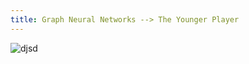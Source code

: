 ```yaml
---
title: Graph Neural Networks --> The Younger Player
---
```


![djsd](https://thumbs.dreamstime.com/b/isolated-brain-network-icon-artificial-intelligence-isolated-brain-network-icon-artificial-intelligence-vector-illustration-design-124646095.jpg)
